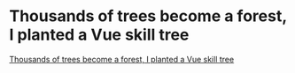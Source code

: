 # Thousands of trees become a forest, I planted a Vue skill tree
[Thousands of trees become a forest, I planted a Vue skill tree](https://aiwithcloud.com/2022/09/19/thousands_of_trees_become_a_forest_i_planted_a_vue_skill_tree/)